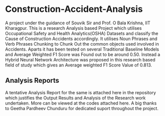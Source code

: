 # Construction-Accident-Analysis
A project under the guidance of Souvik Sir and Prof. O Bala Krishna, IIT Kharagpur.
This is a research Analysis based Project which utilises Occupational Safety and Health Analytics(OSHA) Datasets and classify the Cause of Construction Accidents accordingly. It utilises Noun Phrases and Verb Phrases Chunking to Chunk Out the common objects used involved in Accidents. Aparts it has been tested on several Traditional Baseline Models and Average Weighted F1 Score was Found out to be around 0.50. Instead a Hybrid Neural Network Architecture was proposed in this research based field of study which gives an Average weighted F1 Score Value of 0.813.
## Analysis Reports
A tentative Analysis Report for the same is attached here in the repository which justifies the Output Results and Analysis of the Research work undertaken. More can be viewed at the codes attached here.
A big thanks to Geetha Pardheev Chunduru for dedicated suport throughout the project.
